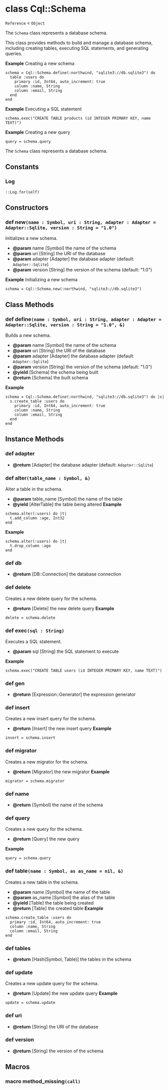 # class Cql::Schema

`Reference` < `Object`

The `Schema` class represents a database schema.

This class provides methods to build and manage a database schema, including creating tables, executing SQL statements, and generating queries.

**Example** Creating a new schema

```crystal
schema = Cql::Schema.define(:northwind, "sqlite3://db.sqlite3") do
  table :users do
    primary :id, Int64, auto_increment: true
    column :name, String
    column :email, String
  end
end
```

**Example** Executing a SQL statement

```crystal
schema.exec("CREATE TABLE products (id INTEGER PRIMARY KEY, name TEXT)")
```

**Example** Creating a new query

```crystal
query = schema.query
```

The `Schema` class represents a database schema.

## Constants

### Log

```crystal
::Log.for(self)
```

## Constructors

### def new`(name : Symbol, uri : String, adapter : Adapter = Adapter::Sqlite, version : String = "1.0")`

Initializes a new schema.

- **@param** name \[Symbol] the name of the schema
- **@param** uri \[String] the URI of the database
- **@param** adapter \[Adapter] the database adapter (default: `Adapter::Sqlite`)
- **@param** version \[String] the version of the schema (default: "1.0")

**Example** Initializing a new schema

```crystal
schema = Cql::Schema.new(:northwind, "sqlite3://db.sqlite3")
```

## Class Methods

### def define`(name : Symbol, uri : String, adapter : Adapter = Adapter::Sqlite, version : String = "1.0", &)`

Builds a new schema.

- **@param** name \[Symbol] the name of the schema
- **@param** uri \[String] the URI of the database
- **@param** adapter \[Adapter] the database adapter (default: `Adapter::Sqlite`)
- **@param** version \[String] the version of the schema (default: "1.0")
- **@yield** \[Schema] the schema being built
- **@return** \[Schema] the built schema

**Example**

```crystal
schema = Cql::Schema.define(:northwind, "sqlite3://db.sqlite3") do |s|
  s.create_table :users do
    primary :id, Int64, auto_increment: true
    column :name, String
    column :email, String
  end
end
```

## Instance Methods

### def adapter

- **@return** \[Adapter] the database adapter (default: `Adapter::Sqlite`)

### def alter`(table_name : Symbol, &)`

Alter a table in the schema.

- **@param** table_name \[Symbol] the name of the table
- **@yield** \[AlterTable] the table being altered **Example**

```crystal
schema.alter(:users) do |t|
  t.add_column :age, Int32
end
```

**Example**

```crystal
schema.alter(:users) do |t|
  t.drop_column :age
end
```

### def db

- **@return** \[DB::Connection] the database connection

### def delete

Creates a new delete query for the schema.

- **@return** \[Delete] the new delete query **Example**

```crystal
delete = schema.delete
```

### def exec`(sql : String)`

Executes a SQL statement.

- **@param** sql \[String] the SQL statement to execute

**Example**

```crystal
schema.exec("CREATE TABLE users (id INTEGER PRIMARY KEY, name TEXT)")
```

### def gen

- **@return** \[Expression::Generator] the expression generator

### def insert

Creates a new insert query for the schema.

- **@return** \[Insert] the new insert query **Example**

```crystal
insert = schema.insert
```

### def migrator

Creates a new migrator for the schema.

- **@return** \[Migrator] the new migrator **Example**

```crystal
migrator = schema.migrator
```

### def name

- **@return** \[Symbol] the name of the schema

### def query

Creates a new query for the schema.

- **@return** \[Query] the new query

**Example**

```crystal
query = schema.query
```

### def table`(name : Symbol, as as_name = nil, &)`

Creates a new table in the schema.

- **@param** name \[Symbol] the name of the table
- **@param** as_name \[Symbol] the alias of the table
- **@yield** \[Table] the table being created
- **@return** \[Table] the created table **Example**

```crystal
schema.create_table :users do
  primary :id, Int64, auto_increment: true
  column :name, String
  column :email, String
end
```

### def tables

- **@return** \[Hash(Symbol, Table)] the tables in the schema

### def update

Creates a new update query for the schema.

- **@return** \[Update] the new update query **Example**

```crystal
update = schema.update
```

### def uri

- **@return** \[String] the URI of the database

### def version

- **@return** \[String] the version of the schema

## Macros

### macro method_missing`(call)`
